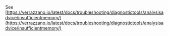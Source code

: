 See [https://verrazzano.io/latest/docs/troubleshooting/diagnostictools/analysisadvice/insufficientmemory/](https://verrazzano.io/latest/docs/troubleshooting/diagnostictools/analysisadvice/insufficientmemory/)
